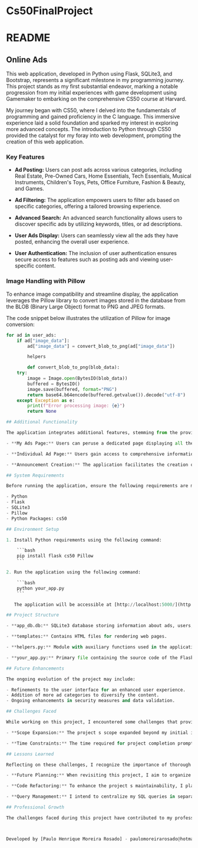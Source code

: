 # Cs50FinalProject

# README

## Online Ads

This web application, developed in Python using Flask, SQLite3, and Bootstrap, represents a significant milestone in my programming journey. This project stands as my first substantial endeavor, marking a notable progression from my initial experiences with game development using Gamemaker to embarking on the comprehensive CS50 course at Harvard.

My journey began with CS50, where I delved into the fundamentals of programming and gained proficiency in the C language. This immersive experience laid a solid foundation and sparked my interest in exploring more advanced concepts. The introduction to Python through CS50 provided the catalyst for my foray into web development, prompting the creation of this web application.

### Key Features

- **Ad Posting:** Users can post ads across various categories, including Real Estate, Pre-Owned Cars, Home Essentials, Tech Essentials, Musical Instruments, Children's Toys, Pets, Office Furniture, Fashion & Beauty, and Games.

- **Ad Filtering:** The application empowers users to filter ads based on specific categories, offering a tailored browsing experience.

- **Advanced Search:** An advanced search functionality allows users to discover specific ads by utilizing keywords, titles, or ad descriptions.

- **User Ads Display:** Users can seamlessly view all the ads they have posted, enhancing the overall user experience.

- **User Authentication:** The inclusion of user authentication ensures secure access to features such as posting ads and viewing user-specific content.

### Image Handling with Pillow

To enhance image compatibility and streamline display, the application leverages the Pillow library to convert images stored in the database from the BLOB (Binary Large Object) format to PNG and JPEG formats.

The code snippet below illustrates the utilization of Pillow for image conversion:

```python
for ad in user_ads:
    if ad["image_data"]:
        ad["image_data"] = convert_blob_to_png(ad["image_data"])

        helpers 

        def convert_blob_to_png(blob_data):
    try:
        image = Image.open(BytesIO(blob_data))
        buffered = BytesIO()
        image.save(buffered, format="PNG")
        return base64.b64encode(buffered.getvalue()).decode("utf-8")
    except Exception as e:
        print(f"Error processing image: {e}")
        return None

## Additional Functionality

The application integrates additional features, stemming from the provided code:

- **My Ads Page:** Users can peruse a dedicated page displaying all the ads they have posted, with images seamlessly converted to PNG format using the Pillow library.

- **Individual Ad Page:** Users gain access to comprehensive information about a specific ad, including additional data tailored to the ad type (Real Estate, Pre-Owned Cars, etc.).

- **Announcement Creation:** The application facilitates the creation of new ads, with users selecting the ad category from a predefined list, leading them to a specific creation page based on their selection.

## System Requirements

Before running the application, ensure the following requirements are met:

- Python
- Flask
- SQLite3
- Pillow
- Python Packages: cs50

## Environment Setup

1. Install Python requirements using the following command:

    ```bash
    pip install flask cs50 Pillow
    ```

2. Run the application using the following command:

    ```bash
    python your_app.py
    ```

   The application will be accessible at [http://localhost:5000/](http://localhost:5000/).

## Project Structure

- **app_db.db:** SQLite3 database storing information about ads, users, and associated images.

- **templates:** Contains HTML files for rendering web pages.

- **helpers.py:** Module with auxiliary functions used in the application.

- **your_app.py:** Primary file containing the source code of the Flask application.

## Future Enhancements

The ongoing evolution of the project may include:

- Refinements to the user interface for an enhanced user experience.
- Addition of more ad categories to diversify the content.
- Ongoing enhancements in security measures and data validation.

## Challenges Faced

While working on this project, I encountered some challenges that provided valuable learning experiences:

- **Scope Expansion:** The project s scope expanded beyond my initial intentions, leading to a larger and more complex application. The introduction of additional features, such as a chat functionality, became impractical within the given time frame. This highlighted the importance of careful project planning and comprehensive architecture before initiating development.

- **Time Constraints:** The time required for project completion prompted the decision to trim down certain functionalities, notably the chat feature. This emphasized the need for realistic time management and prioritization of features to meet project deadlines.

## Lessons Learned

Reflecting on these challenges, I recognize the importance of thorough planning and project architecture. Here are some key takeaways:

- **Future Planning:** When revisiting this project, I aim to organize the main structure and files more efficiently. This involves eliminating unnecessary code repetitions, managing SQLite3 calls with greater efficiency, and storing queries in separate files. Such measures will prevent unnecessary project bloating and ensure scalability.

- **Code Refactoring:** To enhance the project s maintainability, I plan to refactor the codebase to minimize redundant sections and create modular components. This will contribute to a more organized and streamlined code structure.

- **Query Management:** I intend to centralize my SQL queries in separate files, allowing for better organization and easy access. This approach minimizes redundancy and promotes a cleaner, more maintainable codebase.

## Professional Growth

The challenges faced during this project have contributed to my professional growth by emphasizing the significance of careful planning, efficient code organization, and strategic feature prioritization. Moving forward, I am committed to applying these lessons in future projects to ensure a more seamless development process.



Developed by [Paulo Henrique Moreira Rosado] - paulomoreirarosado@hotmail.com